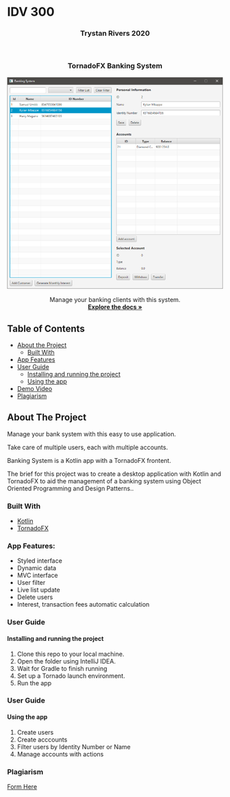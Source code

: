 # IDV 300

<h3 align="center">Trystan Rivers 2020</h3>
<br />
<p align="center">

  <h3 align="center">TornadoFX Banking System</h3>
   
  <p align="center">
    <a href="https://github.com/Trystanr/bankingSystem-TornadoFX" align="center">
        <img src="images/Screenshot.png" alt="Logo" width="600">
      </a>
  </p>
  
  <p align="center">
    Manage your banking clients with this system.
    <br />
    <a href="#about-the-project"><strong>Explore the docs »</strong></a>
  </p>
</p>

## Table of Contents

* [About the Project](#about-the-project)
  * [Built With](#built-with)
* [App Features](#app-features)
* [User Guide](#user-guide)
  * [Installing and running the project](#installing-and-running-the-project)
  * [Using the app](#using-the-app)
* [Demo Video](#demo-video)
* [Plagiarism](#plagiarism)


## About The Project

Manage your bank system with this easy to use application.

Take care of multiple users, each with multiple accounts.

Banking System is a Kotlin app with a TornadoFX frontent.

The brief for this project was to create a desktop application with Kotlin and TornadoFX to aid the management of a banking
system using Object Oriented Programming and Design Patterns..

### Built With

* [Kotlin](https://developer.apple.com/swift/)
* [TornadoFX](https://tornadofx.io/)


### App Features:
* Styled interface
* Dynamic data
* MVC interface
* User filter
* Live list update
* Delete users
* Interest, transaction fees automatic calculation

### User Guide
#### Installing and running the project

1. Clone this repo to your local machine.
1. Open the folder using IntelliJ IDEA.
1. Wait for Gradle to finish running
1. Set up a Tornado launch environment.
1. Run the app


### User Guide
#### Using the app

1. Create users
1. Create acccounts
1. Filter users by Identity Number or Name
1. Manage accounts with actions


### Plagiarism

[Form Here](https://github.com/Trystanr/bankingSystem-TornadoFX/blob/master/Plagiarism.pdf)
